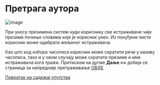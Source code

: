 # Претрага аутора 

 ![image](https://user-images.githubusercontent.com/29538544/148262044-1ad4ce63-410b-44b5-9ff8-ea000889997a.png)

При уносу презимена систем нуди кориснику све истраживаче чије презиме почиње словима које је корисник унео. Из понуђене листе корисник може одабрати жељеног истраживача. 

Као што код избора часописа корисник може скратити речи у називу часописа, тако и у овом случају може скратити презиме и име истраживача кога тражи.
Притиском на дугме **Даље >>** дoбиja сe стрaницa зa напреднијe претраживање [ОВДЕ](faziPretragaAutoraDodavanje.md)

[Повратак на садржај упутства](uputstvo.md#садржај)
